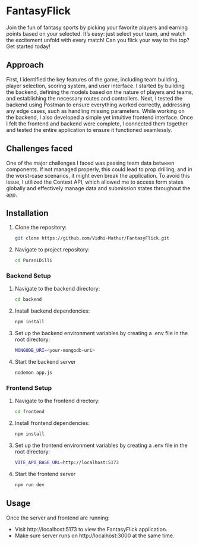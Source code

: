 
#  FantasyFlick

Join the fun of fantasy sports by picking your favorite players and earning points based on your selected. It’s easy: just select your team, and watch the excitement unfold with every match! Can you flick your way to the top? Get started today!

## Approach

First, I identified the key features of the game, including team building, player selection, scoring system, and user interface. I started by building the backend, defining the models based on the nature of players and teams, and establishing the necessary routes and controllers. Next, I tested the backend using Postman to ensure everything worked correctly, addressing any edge cases, such as handling missing parameters. While working on the backend, I also developed a simple yet intuitive frontend interface. Once I felt the frontend and backend were complete, I connected them together and tested the entire application to ensure it functioned seamlessly.

## Challenges faced

One of the major challenges I faced was passing team data between components. If not managed properly, this could lead to prop drilling, and in the worst-case scenarios, it might even break the application. To avoid this issue, I utilized the Context API, which allowed me to access form states globally and effectively manage data and submission states throughout the app. 

## Installation


1. Clone the repository:
   ```bash
   git clone https://github.com/Vidhi-Mathur/FantasyFlick.git
    ```
2. Navigate to project repository:
    ```bash
   cd PuraniDilli
    ```
### Backend Setup

1. Navigate to the backend directory: 
    ```bash
   cd backend
    ```
2. Install backend dependencies:
    ```bash
   npm install
    ```
3.  Set up the backend environment variables by creating a .env file in the root directory:
    ```bash
    MONGODB_URI=<your-mongodb-uri>
    ```
4. Start the backend server
    ```bash
   nodemon app.js
    ```
### Frontend Setup

1. Navigate to the frontend directory:
    ```bash
   cd frontend
    ```
2. Install frontend dependencies: 
   ```bash
   npm install
    ```
3. Set up the frontend environment variables by creating a .env file in the root directory:
    ```bash
    VITE_API_BASE_URL=http://localhost:5173
    ```    
4. Start the frontend server
    ```bash
   npm run dev
    ```

## Usage

Once the server and frontend are running:

- Visit http://localhost:5173 to view the FantasyFlick application.
- Make sure server runs on http://localhost:3000 at the same time.
